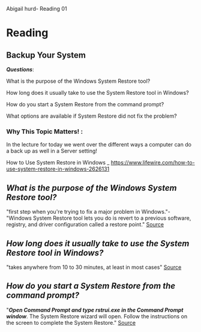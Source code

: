 Abigail hurd- Reading 01

# Reading

## Backup Your System

***Questions***:

What is the purpose of the Windows System Restore tool?

How long does it usually take to use the System Restore tool in Windows?

How do you start a System Restore from the command prompt?

What options are available if System Restore did not fix the problem?

### Why This Topic Matters! :
In the lecture for today we went over the different ways a computer can do a back up as well in a Server setting!

How to Use System Restore in Windows _ https://www.lifewire.com/how-to-use-system-restore-in-windows-2626131

***What is the purpose of the Windows System Restore tool?***
---
"first step when you're trying to fix a major problem in Windows."-"Windows System Restore tool lets you do is revert to a previous software, registry, and driver configuration called a restore point." [Source](https://www.lifewire.com/how-to-use-system-restore-in-windows-2626131)

***How long does it usually take to use the System Restore tool in Windows?***
---
"takes anywhere from 10 to 30 minutes, at least in most cases" [Source](https://www.lifewire.com/how-to-use-system-restore-in-windows-2626131)

***How do you start a System Restore from the command prompt?***
---
"***Open Command Prompt and type rstrui.exe in the Command Prompt window***. The System Restore wizard will open. Follow the instructions on the screen to complete the System Restore." [Source](https://www.lifewire.com/how-to-use-system-restore-in-windows-2626131)

